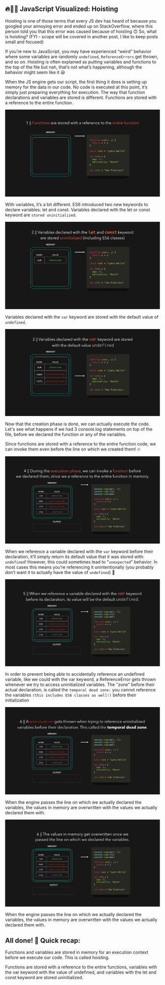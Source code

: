 ## 🔥🕺🏼 JavaScript Visualized: Hoisting

Hoisting is one of those terms that every JS dev has heard of because you googled your annoying error and ended up on StackOverflow, where this person told you that this error was caused because of hoisting 🙃 So, what is hoisting? (FYI - scope will be covered in another post, I like to keep posts small and focused)

If you’re new to JavaScript, you may have experienced “weird” behavior where some variables are randomly `undefined`, `ReferenceErrors` get thrown, and so on. Hoisting is often explained as putting variables and functions to the top of the file but nah, that’s not what’s happening, although the behavior might seem like it 😃

When the JS engine gets our script, the first thing it does is setting up memory for the data in our code. No code is executed at this point, it’s simply just preparing everything for execution. The way that function declarations and variables are stored is different. Functions are stored with a reference to the entire function.

![alt](./img/02.gif)

With variables, it’s a bit different. ES6 introduced two new keywords to declare variables: let and const. Variables declared with the let or const keyword are `stored uninitialized`.

![alt](./img/03.gif)

Variables declared with the `var` keyword are stored with the default value of `undefined`.

![var](./img/04.gif)

Now that the creation phase is done, we can actually execute the code. Let's see what happens if we had 3 console.log statements on top of the file, before we declared the function or any of the variables.

Since functions are stored with a reference to the entire function code, we can invoke them even before the line on which we created them! 🔥

![alt](./img/05.gif)

When we reference a variable declared with the `var` keyword before their declaration, it’ll simply return its default value that it was stored with: `undefined`! However, this could sometimes lead to "`unexpected`" behavior. In most cases this means you’re referencing it unintentionally (you probably don’t want it to actually have the value of `undefined`) 😬

![var](./img/06.gif)

In order to prevent being able to accidentally reference an undefined variable, like we could with the var keyword, a ReferenceError gets thrown whenever we try to access uninitialized variables. The "zone" before their actual declaration, is called the `temporal dead zone:` you cannot reference the variables `(this includes ES6 classes as well!)` before their initialization

![temporal dead zone:](./img/07.gif)

When the engine passes the line on which we actually declared the variables, the values in memory are overwritten with the values we actually declared them with.

![alt](./img/08.gif)

When the engine passes the line on which we actually declared the variables, the values in memory are overwritten with the values we actually declared them with.

## All done! 🎉 Quick recap:

Functions and variables are stored in memory for an execution context before we execute our code. This is called hoisting.

Functions are stored with a reference to the entire functions, variables with the var keyword with the value of undefined, and variables with the let and const keyword are stored uninitialized.
